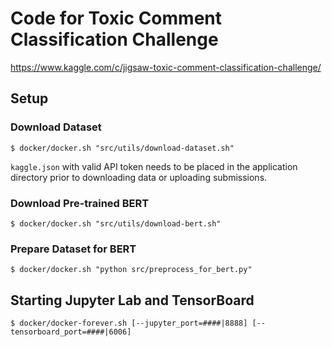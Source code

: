 # Code for Toxic Comment Classification Challenge

https://www.kaggle.com/c/jigsaw-toxic-comment-classification-challenge/

## Setup

### Download Dataset

`$ docker/docker.sh "src/utils/download-dataset.sh"`

`kaggle.json` with valid API token needs to be placed in the application directory prior to downloading data or uploading submissions.

### Download Pre-trained BERT

`$ docker/docker.sh "src/utils/download-bert.sh"`

### Prepare Dataset for BERT

`$ docker/docker.sh "python src/preprocess_for_bert.py"`

## Starting Jupyter Lab and TensorBoard

`$ docker/docker-forever.sh [--jupyter_port=####|8888] [--tensorboard_port=####|6006]`
